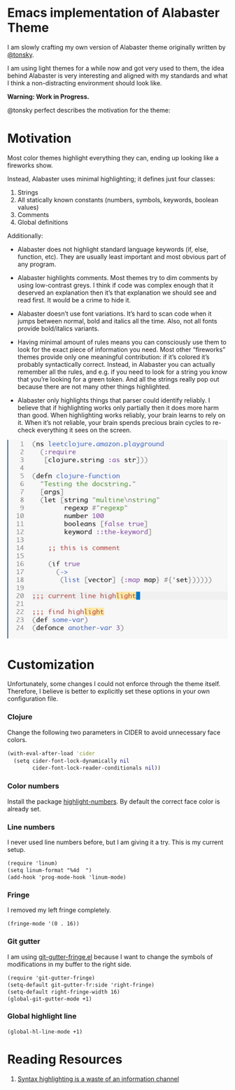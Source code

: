 # Emacs implementation of Alabaster Theme


I am slowly crafting my own version of Alabaster theme originally written by
[@tonsky](https://github.com/tonsky/vscode-theme-alabaster).

I am using light themes for a while now and got very used to them, the idea behind Alabaster is very
interesting and aligned with my standards and what I think a non-distracting environment should look
like.


**Warning: Work in Progress.**


@tonsky perfect describes the motivation for the theme:


# Motivation


Most color themes highlight everything they can, ending up looking like a fireworks show.

Instead, Alabaster uses minimal highlighting; it defines just four classes:

1. Strings
2. All statically known constants (numbers, symbols, keywords, boolean values)
3. Comments
4. Global definitions

Additionally:

- Alabaster does not highlight standard language keywords (if, else, function, etc). They are
  usually least important and most obvious part of any program.

- Alabaster highlights comments. Most themes try to dim comments by using low-contrast greys. I
  think if code was complex enough that it deserved an explanation then it’s that explanation we
  should see and read first. It would be a crime to hide it.

- Alabaster doesn’t use font variations. It’s hard to scan code when it jumps between normal, bold
  and italics all the time. Also, not all fonts provide bold/italics variants.

- Having minimal amount of rules means you can consciously use them to look for the exact piece of
  information you need. Most other “fireworks” themes provide only one meaningful contribution: if
  it’s colored it’s probably syntactically correct. Instead, in Alabaster you can actually remember
  all the rules, and e.g. if you need to look for a string you know that you’re looking for a green
  token. And all the strings really pop out because there are not many other things highlighted.

- Alabaster only highlights things that parser could identify reliably. I believe that if
  highlighting works only partially then it does more harm than good. When highlighting works
  reliably, your brain learns to rely on it. When it’s not reliable, your brain spends precious
  brain cycles to re-check everything it sees on the screen.

<p align="center">
  <img src="https://raw.githubusercontent.com/wandersoncferreira/alabaster-theme/master/screenshot.png">
</p>

# Customization

Unfortunately, some changes I could not enforce through the theme itself. Therefore, I believe is
better to explicitly set these options in your own configuration file.

### Clojure

Change the following two parameters in CIDER to avoid unnecessary face colors.

```clj
(with-eval-after-load 'cider
  (setq cider-font-lock-dynamically nil
        cider-font-lock-reader-conditionals nil))
```

### Color numbers

Install the package [highlight-numbers](https://github.com/Fanael/highlight-numbers). By default the
correct face color is already set.


### Line numbers

I never used line numbers before, but I am giving it a try. This is my current setup.

```elisp
(require 'linum)
(setq linum-format "%4d  ")
(add-hook 'prog-mode-hook 'linum-mode)
```

### Fringe

I removed my left fringe completely.

```elisp
(fringe-mode '(0 . 16))
```

### Git gutter

I am using [git-gutter-fringe.el](https://github.com/emacsorphanage/git-gutter-fringe) because I
want to change the symbols of modifications in my buffer to the right side.

```elisp
(require 'git-gutter-fringe)
(setq-default git-gutter-fr:side 'right-fringe)
(setq-default right-fringe-width 16)
(global-git-gutter-mode +1)
```

### Global highlight line

```elisp
(global-hl-line-mode +1)
```

# Reading Resources

1. [Syntax highlighting is a waste of an information channel](https://buttondown.email/hillelwayne/archive/syntax-highlighting-is-a-waste-of-an-information/)
